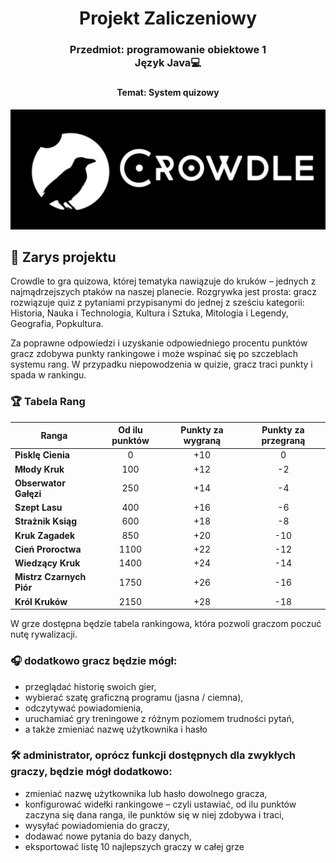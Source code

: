 <div align="center">
    <h1>Projekt Zaliczeniowy</h1>
    <h3>
        Przedmiot: programowanie obiektowe 1<br> 
        Język Java💻
    <h3>
    <h4>Temat: System quizowy</h4>
</div>


<picture align="center">
  <source srcset="/assets/crowdle_baner_white.jpg" media="(prefers-color-scheme: dark)">
  <img src="/assets/crowdle_baner_black.jpg" alt="baner crowdle">
</picture>

## 📝 Zarys projektu
    
Crowdle to gra quizowa, której tematyka nawiązuje do kruków – jednych z najmądrzejszych ptaków na naszej planecie.
Rozgrywka jest prosta: gracz rozwiązuje quiz z pytaniami przypisanymi do jednej z sześciu kategorii:
Historia, Nauka i Technologia, Kultura i Sztuka, Mitologia i Legendy, Geografia, Popkultura.

Za poprawne odpowiedzi i uzyskanie odpowiedniego procentu punktów gracz zdobywa punkty rankingowe i może wspinać się po szczeblach systemu rang.
W przypadku niepowodzenia w quizie, gracz traci punkty i spada w rankingu.

### 🏆 Tabela Rang

| Ranga                   | Od ilu punktów | Punkty za wygraną | Punkty za przegraną |
|-------------------------|:--------------:|:-----------------:|:-------------------:|
| **Pisklę Cienia**       | 0              | +10               | 0                   |
| **Młody Kruk**          | 100            | +12               | -2                  |
| **Obserwator Gałęzi**   | 250            | +14               | -4                  |
| **Szept Lasu**          | 400            | +16               | -6                  |
| **Strażnik Ksiąg**      | 600            | +18               | -8                  |
| **Kruk Zagadek**        | 850            | +20               | -10                 |
| **Cień Proroctwa**      | 1100           | +22               | -12                 |
| **Wiedzący Kruk**       | 1400           | +24               | -14                 |
| **Mistrz Czarnych Piór**| 1750           | +26               | -16                 |
| **Król Kruków**         | 2150           | +28               | -18                 |



W grze dostępna będzie tabela rankingowa, która pozwoli graczom poczuć nutę rywalizacji.

### 🎧 dodatkowo gracz będzie mógł:
<ul>
    <li>przeglądać historię swoich gier,</li>
    <li>wybierać szatę graficzną programu (jasna / ciemna),</li>
    <li>odczytywać powiadomienia,</li>
    <li>uruchamiać gry treningowe z różnym poziomem trudności pytań,</li>
    <li>a także zmieniać nazwę użytkownika i hasło</li>
</ul>    

### 🛠️ administrator, oprócz funkcji dostępnych dla zwykłych graczy, będzie mógł dodatkowo:
<ul>
    <li>zmieniać nazwę użytkownika lub hasło dowolnego gracza,</li>
    <li>konfigurować widełki rankingowe – czyli ustawiać, od ilu punktów zaczyna się dana ranga, ile punktów się w niej zdobywa i traci,</li>
    <li>wysyłać powiadomienia do graczy,</li>
    <li>dodawać nowe pytania do bazy danych,</li>
    <li>eksportować listę 10 najlepszych graczy w całej grze</li>
</ul>

